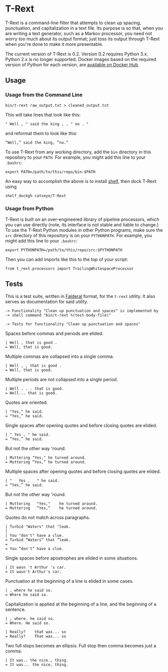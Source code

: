 T-Rext
======

T-Rext is a command-line filter that attempts to clean up spacing,
punctuation, and capitalization in a text file.  Its purpose is so that,
when you are writing a text generator, such as a Markov processor, you
need not worry too much about its output format; just toss its output
through T-Rext when you're done to make it more presentable.

The current version of T-Rext is 0.2.  Version 0.2 requires Python 3.x;
Python 2.x is no longer supported.  Docker images based on the required
version of Python for each version, are [available on Docker Hub][].

Usage
-----

### Usage from the Command Line

    bin/t-rext raw_output.txt > cleaned_output.txt

This will take lines that look like this:

    " Well , " said the king , , " no . "

and reformat them to look like this:

    “Well,” said the king, “no.”

To use T-Rext from any working directory, add the `bin` directory in this
repository to your `PATH`.  For example, you might add this line to your
`.bashrc`:

    export PATH=/path/to/this/repo/bin:$PATH

An easy way to accomplish the above is to install [shelf][], then
dock T-Rext using

    shelf_dockgh catseye/T-Rext

### Usage from Python

T-Rext is built on an over-engineered library of pipeline processors, which
you can use directly (note, its interface is not stable and liable to change.)
To use the T-Rext Python modules in other Python programs, make sure the
`src` directory of this repository is on your `PYTHONPATH`.  For example,
you might add this line to your `.bashrc`:

    export PYTHONPATH=/path/to/this/repo/src:$PYTHONPATH

Then you can add imports like this to the top of your script:

    from t_rext.processors import TrailingWhitespaceProcessor

Tests
-----

This is a test suite, written in [Falderal][] format, for the `t-rext`
utility.  It also serves as documentation for said utility.

    -> Functionality "Clean up punctuation and spaces" is implemented by
    -> shell command "bin/t-rext %(test-body-file)"

    -> Tests for functionality "Clean up punctuation and spaces"

Spaces before commas and periods are elided.

    | Well , that is good .
    = Well, that is good.

Multiple commas are collapsed into a single comma.

    | Well , , that is good .
    = Well, that is good.

Multiple periods are not collapsed into a single period.

    | Well . . . that is good.
    = Well... that is good.

Quotes are oriented.

    | "Yes," he said.
    = “Yes,” he said.

Single spaces after opening quotes and before closing quotes are elided.

    | " Yes , " he said.
    = “Yes,” he said.

But not the other way 'round.

    | Muttering "Yes," he turned around.
    = Muttering “Yes,” he turned around.

Multiple spaces after opening quotes and before closing quotes are elided.

    | "   Yes ,   " he said.
    = “Yes,” he said.

But not the other way 'round.

    | Muttering   "Yes,"    he turned around.
    = Muttering   “Yes,”    he turned around.

Quotes do not match across paragraphs.

    | Turbid "Waters" that "leak.
    | 
    | You "don't" have a clue.
    = Turbid “Waters” that “leak.
    = 
    = You “don't” have a clue.

Single spaces before apostrophes are elided in some situations.

    | It wasn 't Arthur 's car.
    = It wasn't Arthur's car.

Punctuation at the beginning of a line is elided in some cases.

    | , where he said so.
    = Where he said so.

Capitalization is applied at the beginning of a line, and the
beginning of a sentence.

    | , where. he said so.
    = Where. He said so.

    | Really?    that was... so
    = Really?    That was... so

Two full stops becomes an ellipsis.  Full stop then comma becomes
just a comma.

    | It was.. the nice., thing.
    = It was... the nice, thing.

[Falderal]:                https://catseye.tc/node/Falderal
[shelf]:                   https://catseye.tc/node/shelf
[available on Docker Hub]: https://hub.docker.com/r/catseye/t-rext
